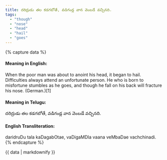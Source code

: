 ```yaml
---
title: దరిద్రుడు తల కడగబోతే, వడిగండ్ల వాన వెంబడే వచ్చినది.
tags:
  - "though"
  - "nose"
  - "head"
  - "hail"
  - "goes"
---
```


{% capture data %}
#### Meaning in English:
When the poor man was about to anoint his head, it began to hail.
Difficulties always attend an unfortunate person.
He who is born to misfortune stumbles as he goes, and though he fall on his back will fracture his nose. (German.)[1]

#### Meaning in Telugu:
దరిద్రుడు తల కడగబోతే, వడిగండ్ల వాన వెంబడే వచ్చినది.

#### English Transliteration:
daridruDu tala kaDagabOtae, vaDigaMDla vaana veMbaDae vachchinadi.
{% endcapture %}

<div class="notice">{{ data | markdownify }}</div>

